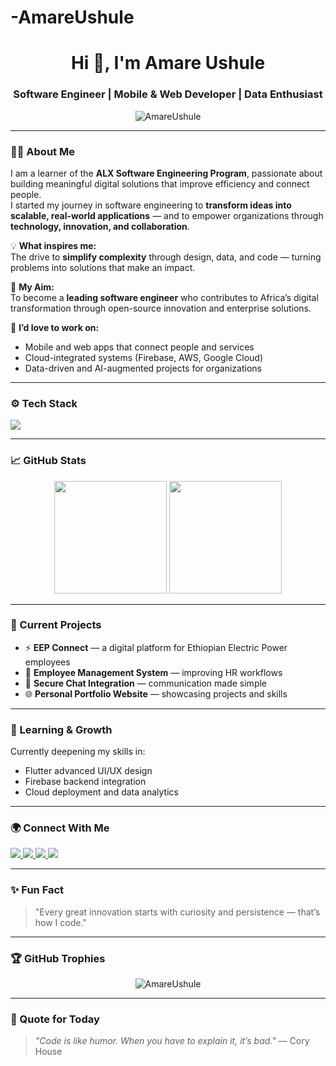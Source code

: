 # -AmareUshule

<!-- Profile Header -->
<h1 align="center">Hi 👋, I'm Amare Ushule</h1>
<h3 align="center">Software Engineer | Mobile & Web Developer | Data Enthusiast</h3>

<!-- Profile Views -->
<p align="center">
  <img src="https://komarev.com/ghpvc/?username=AmareUshule&label=Profile%20Views&color=0e75b6&style=flat" alt="AmareUshule" />
</p>

---

### 👨‍💻 About Me

I am a learner of the **ALX Software Engineering Program**, passionate about building meaningful digital solutions that improve efficiency and connect people.  
I started my journey in software engineering to **transform ideas into scalable, real-world applications** — and to empower organizations through **technology, innovation, and collaboration**.

💡 **What inspires me:**  
The drive to **simplify complexity** through design, data, and code — turning problems into solutions that make an impact.  

🎯 **My Aim:**  
To become a **leading software engineer** who contributes to Africa’s digital transformation through open-source innovation and enterprise solutions.  

💼 **I’d love to work on:**  
- Mobile and web apps that connect people and services  
- Cloud-integrated systems (Firebase, AWS, Google Cloud)  
- Data-driven and AI-augmented projects for organizations  

---

### ⚙️ Tech Stack

<p align="left">
  <img src="https://skillicons.dev/icons?i=flutter,dart,firebase,androidstudio,html,css,js,react,python,java,mysql,postgresql,git,github,linux" />
</p>

---

### 📈 GitHub Stats

<p align="center">
  <img height="180em" src="https://github-readme-stats.vercel.app/api?username=AmareUshule&show_icons=true&theme=tokyonight" />
  <img height="180em" src="https://github-readme-streak-stats.herokuapp.com/?user=AmareUshule&theme=tokyonight" />
</p>

---

### 🚀 Current Projects
- ⚡ **EEP Connect** — a digital platform for Ethiopian Electric Power employees  
- 📱 **Employee Management System** — improving HR workflows  
- 💬 **Secure Chat Integration** — communication made simple  
- 🌐 **Personal Portfolio Website** — showcasing projects and skills  

---

### 🧠 Learning & Growth
Currently deepening my skills in:
- Flutter advanced UI/UX design  
- Firebase backend integration  
- Cloud deployment and data analytics  

---
### 🌍 Connect With Me
<p align="left">
  <a href="mailto:amirushule@gmail.com">
    <img src="https://img.shields.io/badge/Email-D14836?style=for-the-badge&logo=gmail&logoColor=white">
  </a>
  <a href="https://www.linkedin.com/in/mamareu/">
    <img src="https://img.shields.io/badge/LinkedIn-0077B5?style=for-the-badge&logo=linkedin&logoColor=white">
  </a>
  <a href="https://github.com/AmareUshule">
    <img src="https://img.shields.io/badge/GitHub-181717?style=for-the-badge&logo=github&logoColor=white">
  </a>
  <a href="https://amareushule.ethiodigital.com.et/">
    <img src="https://img.shields.io/badge/Website-0A66C2?style=for-the-badge&logo=google-chrome&logoColor=white">
  </a>
</p>


---

### ✨ Fun Fact
> "Every great innovation starts with curiosity and persistence — that’s how I code."

---

### 🏆 GitHub Trophies
<p align="center">
  <img src="https://github-profile-trophy.vercel.app/?username=AmareUshule&theme=onedark&row=1&column=6" alt="AmareUshule" />
</p>

---

### 🧩 Quote for Today
> _"Code is like humor. When you have to explain it, it’s bad."_ — Cory House  

